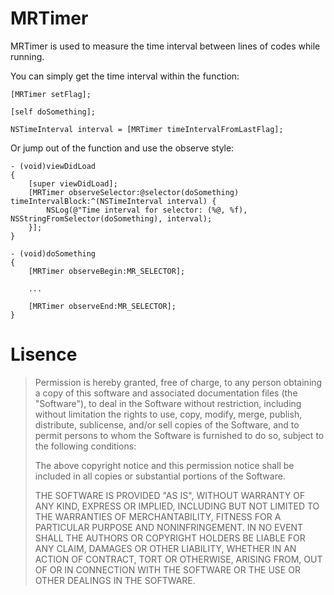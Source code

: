 MRTimer
=======

MRTimer is used to measure the time interval between lines of codes while running.

You can simply get the time interval within the function:

    [MRTimer setFlag];
    
    [self doSomething];
    
    NSTimeInterval interval = [MRTimer timeIntervalFromLastFlag];
    
Or jump out of the function and use the observe style:

    - (void)viewDidLoad 
    {
        [super viewDidLoad];
        [MRTimer observeSelector:@selector(doSomething) timeIntervalBlock:^(NSTimeInterval interval) {
            NSLog(@"Time interval for selector: (%@, %f), NSStringFromSelector(doSomething), interval);
        }];
    }
    
    - (void)doSomething
    {
        [MRTimer observeBegin:MR_SELECTOR];
        
        ...
        
        [MRTimer observeEnd:MR_SELECTOR];
    }

    
Lisence
=======
> Permission is hereby granted, free of charge, to any person obtaining a copy
> of this software and associated documentation files (the "Software"), to deal
> in the Software without restriction, including without limitation the rights
> to use, copy, modify, merge, publish, distribute, sublicense, and/or sell
> copies of the Software, and to permit persons to whom the Software is
> furnished to do so, subject to the following conditions:
>
> The above copyright notice and this permission notice shall be included in
> all copies or substantial portions of the Software.
>        
> THE SOFTWARE IS PROVIDED "AS IS", WITHOUT WARRANTY OF ANY KIND, EXPRESS OR
> IMPLIED, INCLUDING BUT NOT LIMITED TO THE WARRANTIES OF MERCHANTABILITY,
> FITNESS FOR A PARTICULAR PURPOSE AND NONINFRINGEMENT. IN NO EVENT SHALL THE
> AUTHORS OR COPYRIGHT HOLDERS BE LIABLE FOR ANY CLAIM, DAMAGES OR OTHER
> LIABILITY, WHETHER IN AN ACTION OF CONTRACT, TORT OR OTHERWISE, ARISING FROM,
> OUT OF OR IN CONNECTION WITH THE SOFTWARE OR THE USE OR OTHER DEALINGS IN
> THE SOFTWARE.
